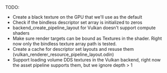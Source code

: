 TODO:
- Create a black texture on the GPU that we'll use as the default 
- Check if the bindless descriptor set array is initialized to zeros
- backend_create_pipeline_layout for Vulkan doesn't support compute shaders
- Make sure render targets can be bound as Textures in the shader. Right now only the bindless texture array path is tested.
- Create a cache for descriptor set layouts and resuse them (vulkan_renderer_resource_pipeline_layout.odin)
- Support loading volume DDS textures in the Vulkan backend, right now the asset pipeline supports them, but we ignore depth > 1